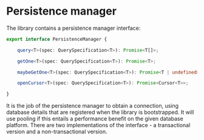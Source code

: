 # Persistence manager

The library contains a persistence manager interface:

```typescript
export interface PersistenceManager {

    query<T>(spec: QuerySpecification<T>): Promise<T[]>;

    getOne<T>(spec: QuerySpecification<T>): Promise<T>;

    maybeGetOne<T>(spec: QuerySpecification<T>): Promise<T | undefined>;

    openCursor<T>(spec: QuerySpecification<T>): Promise<Cursor<T>>;

}
```

It is the job of the persistence manager to obtain a connection, using database details that are registered when the library is bootstrapped. It will use pooling if this entails a performance benefit on the given database platform. There are two implementations of the interface - a transactional version and a non-transactional version.